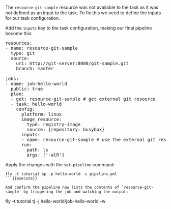 The `resource-git-sample` resource was not available to the task as it was not defined as an input to the task. To fix this we need to define the inputs for our task configuration.

Add the `inputs` key to the task configuration, making our final pipeline become this:

<pre class="file" data-filename="pipeline.yml" data-target="replace">resources:
- name: resource-git-sample
  type: git
  source:
    uri: http://git-server:8080/git-sample.git
    branch: master

jobs:
- name: job-hello-world
  public: true
  plan:
  - get: resource-git-sample # get external git resource
  - task: hello-world
    config:
      platform: linux
      image_resource:
        type: registry-image
        source: {repository: busybox}
      inputs:
      - name: resource-git-sample # use the external git resource
      run:
        path: ls
        args: ['-alR']
</pre>

Apply the changes with the `set-pipeline` command:

```
fly -t tutorial sp -p hello-world -c pipeline.yml
```{{execute}}

And confirm the pipeline now lists the contents of `resource-git-sample` by triggering the job and watching the output:

```
fly -t tutorial tj -j hello-world/job-hello-world -w
```{{execute}}
